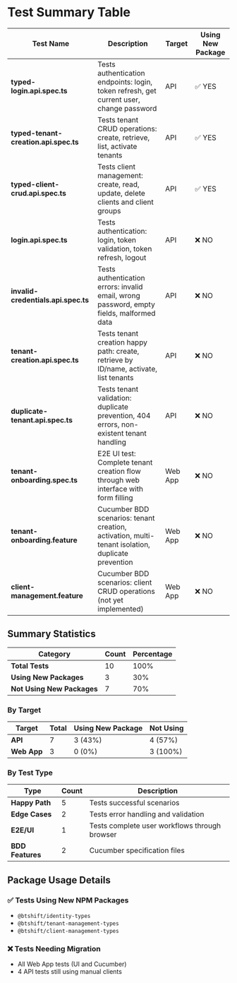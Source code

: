 # Test Summary Table

| Test Name | Description | Target | Using New Package |
|-----------|-------------|--------|-------------------|
| **typed-login.api.spec.ts** | Tests authentication endpoints: login, token refresh, get current user, change password | API | ✅ YES |
| **typed-tenant-creation.api.spec.ts** | Tests tenant CRUD operations: create, retrieve, list, activate tenants | API | ✅ YES |
| **typed-client-crud.api.spec.ts** | Tests client management: create, read, update, delete clients and client groups | API | ✅ YES |
| **login.api.spec.ts** | Tests authentication: login, token validation, token refresh, logout | API | ❌ NO |
| **invalid-credentials.api.spec.ts** | Tests authentication errors: invalid email, wrong password, empty fields, malformed data | API | ❌ NO |
| **tenant-creation.api.spec.ts** | Tests tenant creation happy path: create, retrieve by ID/name, activate, list tenants | API | ❌ NO |
| **duplicate-tenant.api.spec.ts** | Tests tenant validation: duplicate prevention, 404 errors, non-existent tenant handling | API | ❌ NO |
| **tenant-onboarding.spec.ts** | E2E UI test: Complete tenant creation flow through web interface with form filling | Web App | ❌ NO |
| **tenant-onboarding.feature** | Cucumber BDD scenarios: tenant creation, activation, multi-tenant isolation, duplicate prevention | Web App | ❌ NO |
| **client-management.feature** | Cucumber BDD scenarios: client CRUD operations (not yet implemented) | Web App | ❌ NO |

## Summary Statistics

| Category | Count | Percentage |
|----------|-------|------------|
| **Total Tests** | 10 | 100% |
| **Using New Packages** | 3 | 30% |
| **Not Using New Packages** | 7 | 70% |

### By Target
| Target | Total | Using New Package | Not Using |
|--------|-------|-------------------|-----------|
| **API** | 7 | 3 (43%) | 4 (57%) |
| **Web App** | 3 | 0 (0%) | 3 (100%) |

### By Test Type
| Type | Count | Description |
|------|-------|-------------|
| **Happy Path** | 5 | Tests successful scenarios |
| **Edge Cases** | 2 | Tests error handling and validation |
| **E2E/UI** | 1 | Tests complete user workflows through browser |
| **BDD Features** | 2 | Cucumber specification files |

## Package Usage Details

### ✅ Tests Using New NPM Packages
- `@btshift/identity-types`
- `@btshift/tenant-management-types`
- `@btshift/client-management-types`

### ❌ Tests Needing Migration
- All Web App tests (UI and Cucumber)
- 4 API tests still using manual clients